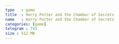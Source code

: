 ```yaml
---
type   : game
title  : Harry Potter and the Chamber of Secrets
name   : Harry Potter and the Chamber of Secrets
categories: [game]
telegram : 743
size : 512 MB
---
```




